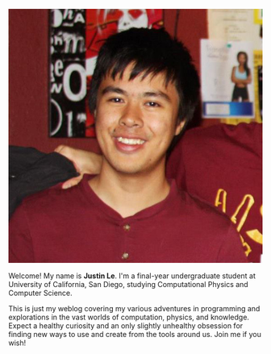 
[![Justin Le](/img/photo_square.jpg)][about]

Welcome!  My name is **Justin Le**.  I'm a final-year undergraduate student at
University of California, San Diego, studying Computational Physics and
Computer Science.

This is just my weblog covering my various adventures in programming and
explorations in the vast worlds of computation, physics, and knowledge. Expect
a healthy curiosity and an only slightly unhealthy obsession for finding new
ways to use and create from the tools around us.  Join me if you wish!

[about]: /about "Justin Le"
